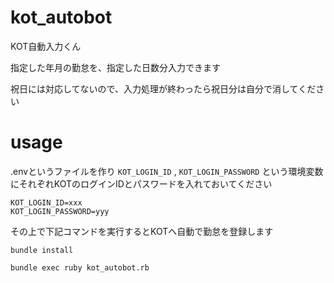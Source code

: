# kot_autobot
KOT自動入力くん

指定した年月の勤怠を、指定した日数分入力できます

祝日には対応してないので、入力処理が終わったら祝日分は自分で消してください

# usage

.envというファイルを作り `KOT_LOGIN_ID` , `KOT_LOGIN_PASSWORD` という環境変数にそれぞれKOTのログインIDとパスワードを入れておいてください

```
KOT_LOGIN_ID=xxx
KOT_LOGIN_PASSWORD=yyy
```

その上で下記コマンドを実行するとKOTへ自動で勤怠を登録します

```
bundle install

bundle exec ruby kot_autobot.rb
```
